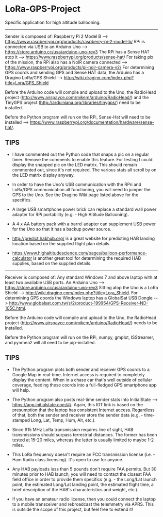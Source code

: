 # LoRa-GPS-Project
Specific application for high altitude ballooning.

---------------------------------------------

Sender is composed of:
Raspberry Pi 2 Model B --> https://www.raspberrypi.org/products/raspberry-pi-2-model-b/
RPi is connected via USB to an Arduino Uno --> https://store.arduino.cc/usa/arduino-uno-rev3
The RPi has a Sense HAT atop it --> https://www.raspberrypi.org/products/sense-hat/
For taking pix of the mission, the RPi also has a NoIR camera connected --> https://www.raspberrypi.org/products/pi-noir-camera-v2/
For determining GPS coords and sending GPS and Sense HAT data, the Arduino has a Dragino LoRa/GPS Shield --> http://wiki.dragino.com/index.php?title=Lora/GPS_Shield

Before the Arduino code will compile and upload to the Uno, the RadioHead project (http://www.airspayce.com/mikem/arduino/RadioHead/) and the TinyGPS project (http://arduiniana.org/libraries/tinygps/) need to be installed.

Before the Python program will run on the RPi, Sense-Hat will need to be installed --> https://www.raspberrypi.org/documentation/hardware/sense-hat/.

TIPS
----
- I have commented out the Python code that snaps a pic on a regular timer. Remove the comments to enable this feature. For testing I could display the snapped pic on the LED matrix. This should remain commented out, since it's not required. The various stats all scroll by on the LED matrix display anyway.

- In order to have the Uno's USB communication with the RPri and LoRa/GPS communication all functioning, you will need to jumper the GPS to the Uno. See the Dragino Wiki page listed above for the specifics.

- A large USB smartphone power brick can replace a standard wall power adapter for RPi portability (e.g. - High Altitude Ballooning).
 
- A 4 x AA battery pack with a barrel adapter can supplement USB power for the Uno so that it has a backup power source.

- http://predict.habhub.org/ is a great website for predicting HAB landing location based on the supplied flight plan details.

- https://www.highaltitudescience.com/pages/balloon-performance-calculator is another great tool for determining the required HAB supplies, based on the supplied details.

---------------------------------------------

Receiver is composed of:
Any standard Windows 7 and above laptop with at least two available USB ports.
An Arduino Uno --> https://store.arduino.cc/usa/arduino-uno-rev3
Sitting atop the Uno is a LoRa Shield --> http://wiki.dragino.com/index.php?title=Lora_Shield.
For determining GPS coords the Windows laptop has a GlobalSat USB Dongle --> http://www.globalsat.com.tw/s/2/product-199954/GPS-Receiver-ND-105C.html.

Before the Arduino code will compile and upload to the Uno, the RadioHead project (http://www.airspayce.com/mikem/arduino/RadioHead/) needs to be installed.

Before the Python program will run on the RPi, numpy, gmplot, ISStreamer, and pynmea2 will all need to be pip-installed.

TIPS
----
- The Python program plots both sender and receiver GPS coords to a Google Map in real-time. Internet access is required to completely display the content. When in a chase car that's well outside of cellular coverage, feeding these coords into a full-fledged GPS smartphone app will help.

- The Python program also posts real-time sender stats into InitialState --> https://app.initialstate.com/#/. Again, this IOT link is based on the presumption that the laptop has consistent Internet access. Regardless of that, both the sender and receiver store the sender data (e.g. - time-stamped Long, Lat, Temp, Hum, Alt, etc.).

- Since 915 MHz LoRa transmission requires line of sight, HAB transmissions should surpass terrestrial distances. The former has been tested at 15-20 miles, whereas the latter is usually limited to maybe 1-2 miles. 

- This LoRa frequency doesn't require an FCC transmission license (i.e. - Ham Radio class licensing). It's open to use for anyone.

- Any HAB payloads less than 5 pounds don't require FAA permits. But 30 minutes prior to HAB launch, you will need to contact the closest FAA field office in order to provide them specifics (e.g. - the Long/Lat launch point, the estimated Long/Lat landing point, the estimated flight time, a brief description of the HAB's characteristics and weight, etc.).

- If you have an amateur radio license, then you could connect the laptop to a mobile transceiver and rebroadcast the telemmetry via APRS. This is outside the scope of this project, but feel free to extend it!




